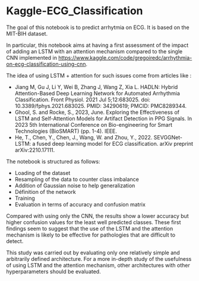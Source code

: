 # Kaggle-ECG_Classification

The goal of this notebook is to predict arrhytmia on ECG. It is based on the MIT-BIH dataset.

In particular, this notebook aims at having a first assessment of the impact of adding an LSTM with an attention mechanism compared to the single CNN implemented in https://www.kaggle.com/code/gregoiredc/arrhythmia-on-ecg-classification-using-cnn.

The idea of using LSTM + attention for such issues come from articles like :
   - Jiang M, Gu J, Li Y, Wei B, Zhang J, Wang Z, Xia L. HADLN: Hybrid Attention-Based Deep Learning Network for Automated Arrhythmia Classification. Front Physiol. 2021 Jul 5;12:683025. doi: 10.3389/fphys.2021.683025. PMID: 34290619; PMCID: PMC8289344.
   - Ghool, S. and Rocke, S., 2023, June. Exploring the Effectiveness of LSTM and Self-Attention Models for Artifact Detection in PPG Signals. In 2023 5th International Conference on Bio-engineering for Smart Technologies (BioSMART) (pp. 1-4). IEEE.
   - He, T., Chen, Y., Chen, J., Wang, W. and Zhou, Y., 2022. SEVGGNet-LSTM: a fused deep learning model for ECG classification. arXiv preprint arXiv:2210.17111.

The notebook is structured as follows:
 - Loading of the dataset
 - Resampling of the data to counter class imbalance
 - Addition of Gaussian noise to help generalization
 - Définition of the network
 - Training
 - Evaluation in terms of accuracy and confusion matrix

Compared with using only the CNN, the results show a lower accuracy but higher confusion values for the least well predicted classes. These first findings seem to suggest that the use of the LSTM and the attention mechanism is likely to be effective for pathologies that are difficult to detect.

This study was carried out by evaluating only one relatively simple and arbitrarily defined architecture. For a more in-depth study of the usefulness of using LSTM and the attention mechanism, other architectures with other hyperparameters should be evaluated.
